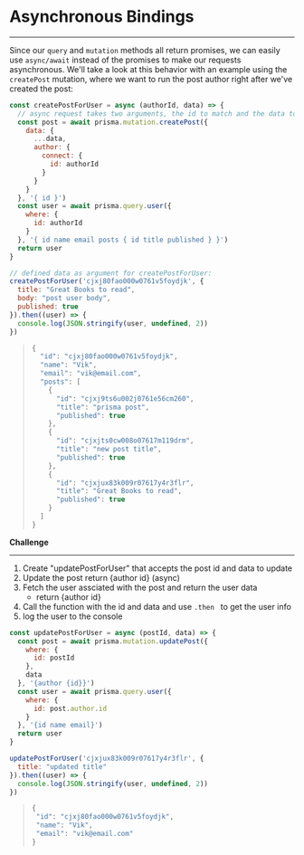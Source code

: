 # Asynchronous Bindings

---------------------------------

Since our `query` and `mutation` methods all return promises, we can easily use `async/await` instead of the promises to make our requests asynchronous.  We'll take a look at this behavior with an example using the `createPost` mutation, where we want to run the post author right after we've created the post:

```js
const createPostForUser = async (authorId, data) => {
  // async request takes two arguments, the id to match and the data to update
  const post = await prisma.mutation.createPost({
    data: {
      ...data,
      author: {
        connect: {
          id: authorId
        }
      }
    }
  }, '{ id }')
  const user = await prisma.query.user({
    where: {
      id: authorId
    }
  }, '{ id name email posts { id title published } }')
  return user
}

// defined data as argument for createPostForUser:
createPostForUser('cjxj80fao000w0761v5foydjk', {
  title: "Great Books to read",
  body: "post user body",
  published: true
}).then((user) => {
  console.log(JSON.stringify(user, undefined, 2))
})
```

> ```js
> {
>   "id": "cjxj80fao000w0761v5foydjk",
>   "name": "Vik",
>   "email": "vik@email.com",
>   "posts": [
>     {
>       "id": "cjxj9ts6u002j0761e56cm260",
>       "title": "prisma post",
>       "published": true
>     },
>     {
>       "id": "cjxjts0cw008o07617m119drm",
>       "title": "new post title",
>       "published": true
>     },
>     {
>       "id": "cjxjux83k009r07617y4r3flr",
>       "title": "Great Books to read",
>       "published": true
>     }
>   ]
> }
> ```



**Challenge**

---------------------------------

1. Create "updatePostForUser" that accepts the post id and data to update
2. Update the post return {author id} (async)
3. Fetch the user assciated with the post and return the user data
   - return {author id}
4. Call the function with the id and data and use `.then ` to get the user info
5. log the user to the console

```js
const updatePostForUser = async (postId, data) => {
  const post = await prisma.mutation.updatePost({
    where: {
      id: postId
    },
    data
  }, '{author {id}}')
  const user = await prisma.query.user({
    where: {
      id: post.author.id
    }
  }, '{id name email}')
  return user
}

updatePostForUser('cjxjux83k009r07617y4r3flr', {
  title: "updated title"
}).then((user) => {
  console.log(JSON.stringify(user, undefined, 2))
})

```

>```js
>{
>  "id": "cjxj80fao000w0761v5foydjk",
>  "name": "Vik",
>  "email": "vik@email.com"
>}
>```




